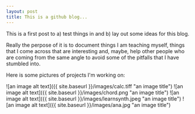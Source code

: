 ```yaml
---
layout: post
title: This is a github blog...
---
```


This is a first post to a) test things in and b) lay out some ideas for this blog. 

Really the perpose of it is to document things I am teaching myself, things that I come across that are interesting and, maybe, help other people who are coming from the same angle to avoid some of the pitfalls that I have stumbled into. 

Here is some pictures of projects I'm working on:

![an image alt text]({{ site.baseurl }}/images/calc.tiff "an image title")
![an image alt text]({{ site.baseurl }}/images/chord.png "an image title")
![an image alt text]({{ site.baseurl }}/images/learnsynth.jpeg "an image title")
![an image alt text]({{ site.baseurl }}/images/ana.jpg "an image title")